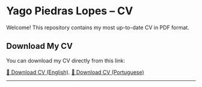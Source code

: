 # Yago Piedras Lopes – CV

Welcome! This repository contains my most up-to-date CV in PDF format.

## Download My CV
You can download my CV directly from this link:

[📄 Download CV (English)](https://github.com/YagoPiedrasLopes/cv/raw/main/(EN)resume_Yago_Piedras_Lopes.pdf).
[📄 Download CV (Portuguese)](https://github.com/YagoPiedrasLopes/cv/raw/main/(PT)curriculo_Yago_Piedras_Lopes_v3.pdf)  


---


